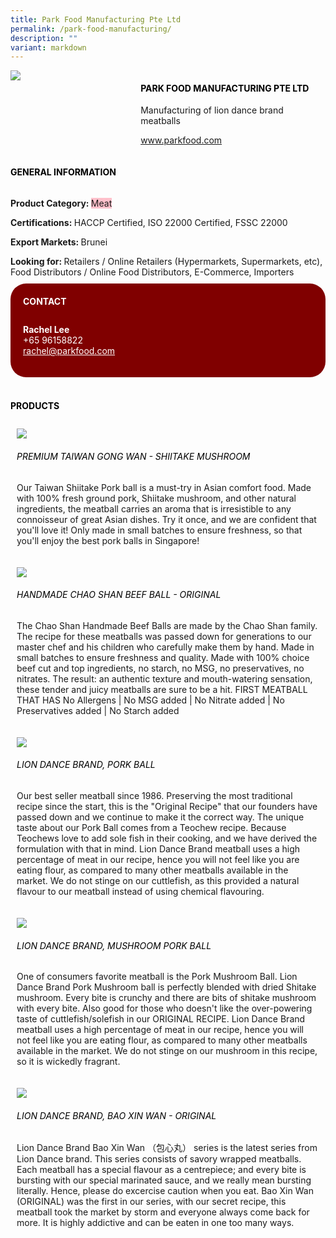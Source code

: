 ```yaml
---
title: Park Food Manufacturing Pte Ltd
permalink: /park-food-manufacturing/
description: ""
variant: markdown
---
```

<div class="flex-paragraph"> 
<p style="text-transform: uppercase">
</p>
</div> 
<div class="flex-container" style="display: flex; flex-wrap: wrap;"> 
<div class="card sgds" style="flex: 1 1 40%; display: block;">
<img src="/images/park_food_logo.jpg">
</div> 
<div class="card-sgds" style="flex: 1 1 58%; display: block; margin-left: 3px"> 
<h4 style="text-transform: uppercase; color: black;">
<b>Park Food Manufacturing Pte Ltd
</b>
</h4> 
<p>Manufacturing of lion dance brand meatballs
</p> 
<p>
<a href="https://www.parkfood.com" target="_blank">www.parkfood.com
</a>
</p> 
</div> 
</div> 
<h4 style="text-transform: uppercase; color: black;">
<b>General Information
</b>
</h4> 
<div class="flex-container" style="display: flex; flex-wrap: wrap;"> 
<div class="card sgds" style="flex: 1 1 65%; display: block; align-self: stretch"> 
<div class="flex-paragraph"> 
<p>
<b>Product Category: 
</b>
<span style="background-color: pink; border-radius: 10 px;">Meat
</span>
</p> 
<p>
<b>Certifications: 
</b>HACCP Certified, ISO 22000 Certified, FSSC 22000
</p> 
<p>
<b>Export Markets: 
</b>Brunei
</p> 
<p style="margin-bottom: 10px;">
<b>Looking for: 
</b>Retailers / Online Retailers (Hypermarkets, Supermarkets, etc), Food Distributors / Online Food Distributors, E-Commerce, Importers
</p> 
</div> 
</div> 
<div class="card sgds" style="flex: 1 1 35%; padding: 10px; display: block; background-color: maroon; border-radius: 25px; align-self: center;"> 
<h4 style="color: white; margin-top: 10px; margin-left: 10px;">CONTACT
</h4> 
<div class="flex-paragraph"> 
<p style="padding: 10px; color: white;">
<b>Rachel Lee
</b>
<br>+65 96158822
<br>
<a href="mailto:rachel@parkfood.com" style="color: white;">rachel@parkfood.com
</a>
</p> 
</div> 
</div> 
</div> 
<br> 
<h4 style="text-transform: uppercase; color: black;">
<b>products
</b>
</h4> 
<div style="display: flex; flex-wrap: wrap;"> 
<div class="card sgds" style="flex: 1 1 47%; margin: 10px; display: block;"> 
<div class="flex-image" style="display: block;">
<img src="/images/park_food_product1.jpg">
</div> 
<div class="flex-paragraph"> 
<h6 style="text-transform: uppercase; color: black;">Premium Taiwan Gong Wan - Shiitake Mushroom
</h6> 
<p>Our Taiwan Shiitake Pork ball is a must-try in Asian comfort food. Made with 100% fresh ground pork, Shiitake mushroom, and other natural ingredients, the meatball carries an aroma that is irresistible to any connoisseur of great Asian dishes. Try it once, and we are confident that you'll love it! Only made in small batches to ensure freshness, so that you'll enjoy the best pork balls in Singapore!
</p>
</div> 
</div> 
<div class="card sgds" style="flex: 1 1 47%; margin: 10px; display: block;"> 
<div class="flex-image" style="display: block;">
<img src="/images/park_food_product2.jpg">
</div> 
<div class="flex-paragraph"> 
<h6 style="text-transform: uppercase; color: black;">Handmade Chao Shan Beef Ball - Original
</h6> 
<p>The Chao Shan Handmade Beef Balls are made by the Chao Shan family. The recipe for these meatballs was passed down for generations to our master chef and his children who carefully make them by hand. Made in small batches to ensure freshness and quality. Made with 100% choice beef cut and top ingredients, no starch, no MSG, no preservatives, no nitrates. The result: an authentic texture and mouth-watering sensation, these tender and juicy meatballs are sure to be a hit. FIRST MEATBALL THAT HAS No Allergens | No MSG added | No Nitrate added | No Preservatives added | No Starch added
</p>
</div> 
</div> 
<div class="card sgds" style="flex: 1 1 47%; margin: 10px; display: block;"> 
<div class="flex-image" style="display: block;">
<img src="/images/park_food_product3.jpg">
</div> 
<div class="flex-paragraph"> 
<h6 style="text-transform: uppercase; color: black;">Lion Dance Brand, Pork Ball
</h6> 
<p>Our best seller meatball since 1986. Preserving the most traditional recipe since the start, this is the "Original Recipe" that our founders have passed down and we continue to make it the correct way. The unique taste about our Pork Ball comes from a Teochew recipe. Because Teochews love to add sole fish in their cooking, and we have derived the formulation with that in mind. Lion Dance Brand meatball uses a high percentage of meat in our recipe, hence you will not feel like you are eating flour, as compared to many other meatballs available in the market. We do not stinge on our cuttlefish, as this provided a natural flavour to our meatball instead of using chemical flavouring.
</p>
</div> 
</div> 
<div class="card sgds" style="flex: 1 1 47%; margin: 10px; display: block;"> 
<div class="flex-image" style="display: block;">
<img src="/images/park_food_product4.jpg">
</div> 
<div class="flex-paragraph"> 
<h6 style="text-transform: uppercase; color: black;">Lion Dance Brand, Mushroom Pork Ball
</h6> 
<p>One of consumers favorite meatball is the Pork Mushroom Ball. Lion Dance Brand Pork Mushroom ball is perfectly blended with dried Shitake mushroom. Every bite is crunchy and there are bits of shitake mushroom with every bite. Also good for those who doesn't like the over-powering taste of cuttlefish/solefish in our ORIGINAL RECIPE. Lion Dance Brand meatball uses a high percentage of meat in our recipe, hence you will not feel like you are eating flour, as compared to many other meatballs available in the market. We do not stinge on our mushroom in this recipe, so it is wickedly fragrant.
</p>
</div> 
</div> 
<div class="card sgds" style="flex: 1 1 47%; margin: 10px; display: block;"> 
<div class="flex-image" style="display: block;">
<img src="/images/park_food_product5.jpg">
</div> 
<div class="flex-paragraph"> 
<h6 style="text-transform: uppercase; color: black;">Lion Dance Brand, Bao Xin Wan - Original
</h6> 
<p>Lion Dance Brand Bao Xin Wan （包心丸） series is the latest series from Lion Dance brand. This series consists of savory wrapped meatballs. Each meatball has a special flavour as a centrepiece; and every bite is bursting with our special marinated sauce, and we really mean bursting literally. Hence, please do excercise caution when you eat. Bao Xin Wan (ORIGINAL) was the first in our series, with our secret recipe, this meatball took the market by storm and everyone always come back for more. It is highly addictive and can be eaten in one too many ways.
</p>
</div> 
</div> 
</div>